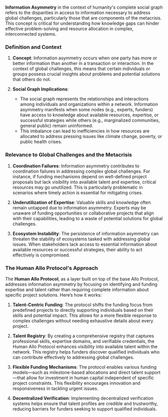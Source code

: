 **Information Asymmetry** in the context of humanity's complete social graph refers to the disparities in access to information necessary to address global challenges, particularly those that are components of the metacrisis. This concept is critical for understanding how knowledge gaps can hinder effective problem-solving and resource allocation in complex, interconnected systems.

### Definition and Context

1. **Concept**: Information asymmetry occurs when one party has more or better information than another in a transaction or interaction. In the context of global challenges, this means that certain individuals or groups possess crucial insights about problems and potential solutions that others do not.

2. **Social Graph Implications**:
   - The social graph represents the relationships and interactions among individuals and organizations within a network. Information asymmetry manifests when some nodes (e.g., experts, funders) have access to knowledge about available resources, expertise, or successful strategies while others (e.g., marginalized communities, general public) remain uninformed.
   - This imbalance can lead to inefficiencies in how resources are allocated to address pressing issues like climate change, poverty, or public health crises.

### Relevance to Global Challenges and the Metacrisis

1. **Coordination Failures**: Information asymmetry contributes to coordination failures in addressing complex global challenges. For instance, if funding mechanisms depend on well-defined project proposals but lack visibility into available talent and expertise, critical resources may go unutilized. This is particularly problematic in scenarios where timely action is essential for mitigating crises.

2. **Underutilization of Expertise**: Valuable skills and knowledge often remain untapped due to information asymmetry. Experts may be unaware of funding opportunities or collaborative projects that align with their capabilities, leading to a waste of potential solutions for global challenges.

3. **Ecosystem Instability**: The persistence of information asymmetry can threaten the stability of ecosystems tasked with addressing global issues. When stakeholders lack access to essential information about available resources or successful strategies, their ability to act effectively is compromised.

### The Human Allo Protocol's Approach

The **Human Allo Protocol**, as a layer built on top of the base Allo Protocol, addresses information asymmetry by focusing on identifying and funding expertise and talent rather than requiring complete information about specific project solutions. Here’s how it works:

1. **Talent-Centric Funding**: The protocol shifts the funding focus from predefined projects to directly supporting individuals based on their skills and potential impact. This allows for a more flexible response to complex challenges without needing exhaustive details about every project.

2. **Talent Registry**: By creating a comprehensive registry that captures professional skills, expertise domains, and verifiable credentials, the Human Allo Protocol enhances visibility into available talent within the network. This registry helps funders discover qualified individuals who can contribute effectively to addressing global challenges.

3. **Flexible Funding Mechanisms**: The protocol enables various funding models—such as milestone-based allocations and direct talent support—that allow for investment in human capital independent of specific project constraints. This flexibility encourages innovation and responsiveness in tackling urgent issues.

4. **Decentralized Verification**: Implementing decentralized verification systems helps ensure that talent profiles are credible and trustworthy, reducing barriers for funders seeking to support qualified individuals.

